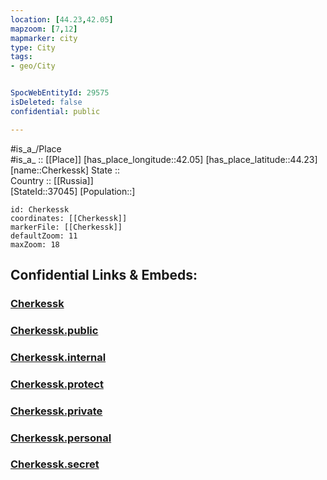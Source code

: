 ```yaml
---
location: [44.23,42.05] 
mapzoom: [7,12] 
mapmarker: city 
type: City
tags:
- geo/City


SpocWebEntityId: 29575
isDeleted: false
confidential: public

---
```

#is_a_/Place  
#is_a_ :: [[Place]] 
[has_place_longitude::42.05] 
[has_place_latitude::44.23] 
[name::Cherkessk] 
State ::  
Country :: [[Russia]]  
[StateId::37045] 
[Population::] 



```leaflet
id: Cherkessk
coordinates: [[Cherkessk]] 
markerFile: [[Cherkessk]] 
defaultZoom: 11 
maxZoom: 18
```


## Confidential Links & Embeds: 

### [Cherkessk](/_Standards/Earth/Continent/Europe/Europe~East/Russia/Russia~NorthCaucasus/Karachay-Cherkess/City/Cherkessk.md) 

### [Cherkessk.public](/_public/Earth/Continent/Europe/Europe~East/Russia/Russia~NorthCaucasus/Karachay-Cherkess/City/Cherkessk.public.md) 

### [Cherkessk.internal](/_internal/Earth/Continent/Europe/Europe~East/Russia/Russia~NorthCaucasus/Karachay-Cherkess/City/Cherkessk.internal.md) 

### [Cherkessk.protect](/_protect/Earth/Continent/Europe/Europe~East/Russia/Russia~NorthCaucasus/Karachay-Cherkess/City/Cherkessk.protect.md) 

### [Cherkessk.private](/_private/Earth/Continent/Europe/Europe~East/Russia/Russia~NorthCaucasus/Karachay-Cherkess/City/Cherkessk.private.md) 

### [Cherkessk.personal](/_personal/Earth/Continent/Europe/Europe~East/Russia/Russia~NorthCaucasus/Karachay-Cherkess/City/Cherkessk.personal.md) 

### [Cherkessk.secret](/_secret/Earth/Continent/Europe/Europe~East/Russia/Russia~NorthCaucasus/Karachay-Cherkess/City/Cherkessk.secret.md)

